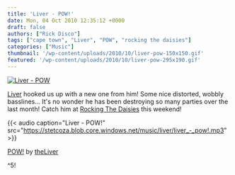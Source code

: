 ```yaml
---
title: 'Liver - POW!'
date: Mon, 04 Oct 2010 12:35:12 +0000
draft: false
authors: ["Rick Disco"]
tags: ["cape town", "Liver", "POW", "rocking the daisies"]
categories: ["Music"]
thumbnail: '/wp-content/uploads/2010/10/liver-pow-150x150.gif'
featured: '/wp-content/uploads/2010/10/liver-pow-295x190.gif'
---
```


[![](/wp-content/uploads/2010/10/liver-pow.gif "Liver - POW")](/wp-content/uploads/2010/10/liver-pow.gif)

[Liver](/artists/liver "Liver") hooked us up with a new one from him! Some nice distorted, wobbly basslines... It's no wonder he has been destroying so many parties over the last month! Catch him at [Rocking The Daisies](http://rockingthedaisies.com/ "Rocking The Daisies") this weekend!

{{< audio
    caption="Liver - POW!"
    src="https://stetcoza.blob.core.windows.net/music/liver/liver_-_pow!.mp3" >}}

 [POW!](http://soundcloud.com/theliver/pow) by [theLiver](http://soundcloud.com/theliver)

^5!

